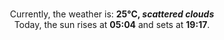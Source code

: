 <p  align="center"><br/>Currently, the weather is: <b> 25°C, <i>scattered clouds</i></b></br>Today, the sun rises at <b>05:04</b> and sets at <b>19:17</b>.</p>